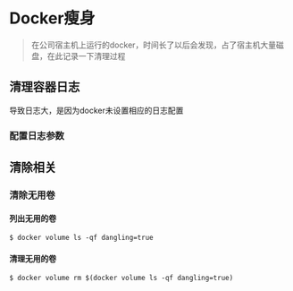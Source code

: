 # Docker瘦身
> 在公司宿主机上运行的docker，时间长了以后会发现，占了宿主机大量磁盘，在此记录一下清理过程
## 清理容器日志
导致日志大，是因为docker未设置相应的日志配置
### 配置日志参数


## 清除相关
### 清除无用卷
#### 列出无用的卷
```
$ docker volume ls -qf dangling=true
```
#### 清理无用的卷
```
$ docker volume rm $(docker volume ls -qf dangling=true)
```